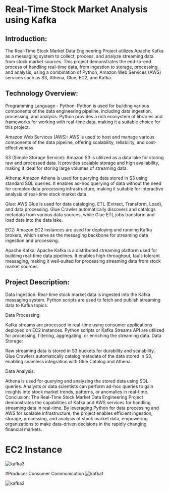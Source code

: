 # Real-Time Stock Market Analysis using Kafka

## Introduction:
The Real-Time Stock Market Data Engineering Project utilizes Apache Kafka as a messaging system to collect, process, and analyze streaming data from stock market sources. This project demonstrates the end-to-end process of handling real-time data, from ingestion to storage, processing, and analysis, using a combination of Python, Amazon Web Services (AWS) services such as S3, Athena, Glue, EC2, and Kafka.

## Technology Overview:

Programming Language - Python:
Python is used for building various components of the data engineering pipeline, including data ingestion, processing, and analysis. Python provides a rich ecosystem of libraries and frameworks for working with real-time data, making it a suitable choice for this project.

Amazon Web Services (AWS):
AWS is used to host and manage various components of the data pipeline, offering scalability, reliability, and cost-effectiveness.

S3 (Simple Storage Service):
Amazon S3 is utilized as a data lake for storing raw and processed data. It provides scalable storage and high availability, making it ideal for storing large volumes of streaming data.

Athena:
Amazon Athena is used for querying data stored in S3 using standard SQL queries. It enables ad-hoc querying of data without the need for complex data processing infrastructure, making it suitable for interactive analysis of real-time stock market data.

Glue:
AWS Glue is used for data cataloging, ETL (Extract, Transform, Load), and data processing. Glue Crawler automatically discovers and catalogs metadata from various data sources, while Glue ETL jobs transform and load data into the data lake.

EC2:
Amazon EC2 instances are used for deploying and running Kafka brokers, which serve as the messaging backbone for streaming data ingestion and processing.

Apache Kafka:
Apache Kafka is a distributed streaming platform used for building real-time data pipelines. It enables high-throughput, fault-tolerant messaging, making it well-suited for processing streaming data from stock market sources.

## Project Description:

Data Ingestion:
Real-time stock market data is ingested into the Kafka messaging system.
Python scripts are used to fetch and publish streaming data to Kafka topics.

Data Processing:

Kafka streams are processed in real-time using consumer applications deployed on EC2 instances.
Python scripts or Kafka Streams API are utilized for processing, filtering, aggregating, or enriching the streaming data.
Data Storage:

Raw streaming data is stored in S3 buckets for durability and scalability.
Glue Crawlers automatically catalog metadata of the data stored in S3, enabling seamless integration with Glue Catalog and Athena.

Data Analysis:

Athena is used for querying and analyzing the stored data using SQL queries.
Analysts or data scientists can perform ad-hoc queries to gain insights into stock market trends, patterns, or anomalies in real-time.
Conclusion:
The Real-Time Stock Market Data Engineering Project demonstrates the capabilities of Kafka and AWS services for handling streaming data in real-time. By leveraging Python for data processing and AWS for scalable infrastructure, the project enables efficient ingestion, storage, processing, and analysis of stock market data, empowering organizations to make data-driven decisions in the rapidly changing financial markets.

# EC2 Instance
![kafka3](https://github.com/aun1414/KafkaStockMarket/assets/106032365/9606c880-85ad-4d4b-bb06-8bb1cbbe67b3)

#Producer Consumer Communication
![kafka1](https://github.com/aun1414/KafkaStockMarket/assets/106032365/3551d549-f157-4cfc-9c76-8cae18a0f24d)

![kafka2](https://github.com/aun1414/KafkaStockMarket/assets/106032365/b428edd5-1d5f-462d-adab-4325d4b15129)


